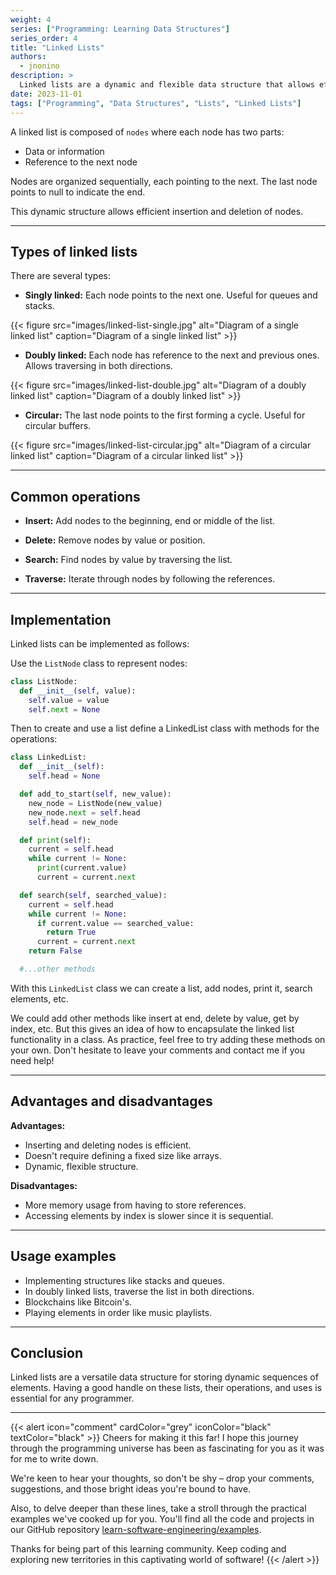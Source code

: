 ```yaml
---
weight: 4
series: ["Programming: Learning Data Structures"]
series_order: 4
title: "Linked Lists"
authors:
  - jnonino
description: >
  Linked lists are a dynamic and flexible data structure that allows efficiently storing collections of elements. Unlike arrays, linked lists do not require reserving a fixed size in advance.
date: 2023-11-01
tags: ["Programming", "Data Structures", "Lists", "Linked Lists"]
---
```


A linked list is composed of `nodes` where each node has two parts:

- Data or information
- Reference to the next node

Nodes are organized sequentially, each pointing to the next. The last node points to null to indicate the end.

This dynamic structure allows efficient insertion and deletion of nodes.

---

## Types of linked lists

There are several types:

- **Singly linked:** Each node points to the next one. Useful for queues and stacks.

{{< figure
    src="images/linked-list-single.jpg"
    alt="Diagram of a single linked list"
    caption="Diagram of a single linked list"
    >}}

- **Doubly linked:** Each node has reference to the next and previous ones. Allows traversing in both directions.

{{< figure
    src="images/linked-list-double.jpg"
    alt="Diagram of a doubly linked list"
    caption="Diagram of a doubly linked list"
    >}}

- **Circular:** The last node points to the first forming a cycle. Useful for circular buffers.

{{< figure
    src="images/linked-list-circular.jpg"
    alt="Diagram of a circular linked list"
    caption="Diagram of a circular linked list"
    >}}

---

## Common operations

- **Insert:** Add nodes to the beginning, end or middle of the list.

- **Delete:** Remove nodes by value or position.

- **Search:** Find nodes by value by traversing the list.

- **Traverse:** Iterate through nodes by following the references.

---

## Implementation

Linked lists can be implemented as follows:

Use the `ListNode` class to represent nodes:

```python
class ListNode:
  def __init__(self, value):
    self.value = value
    self.next = None
```

Then to create and use a list define a LinkedList class with methods for the operations:

```python
class LinkedList:
  def __init__(self):
    self.head = None

  def add_to_start(self, new_value):
    new_node = ListNode(new_value)
    new_node.next = self.head
    self.head = new_node

  def print(self):
    current = self.head
    while current != None:
      print(current.value)
      current = current.next

  def search(self, searched_value):
    current = self.head
    while current != None:
      if current.value == searched_value:
        return True
      current = current.next
    return False

  #...other methods
```

With this `LinkedList` class we can create a list, add nodes, print it, search elements, etc.

We could add other methods like insert at end, delete by value, get by index, etc. But this gives an idea of how to encapsulate the linked list functionality in a class. As practice, feel free to try adding these methods on your own. Don't hesitate to leave your comments and contact me if you need help!

---

## Advantages and disadvantages

**Advantages:**

- Inserting and deleting nodes is efficient.
- Doesn't require defining a fixed size like arrays.
- Dynamic, flexible structure.

**Disadvantages:**

- More memory usage from having to store references.
- Accessing elements by index is slower since it is sequential.

---

## Usage examples

- Implementing structures like stacks and queues.
- In doubly linked lists, traverse the list in both directions.
- Blockchains like Bitcoin's.
- Playing elements in order like music playlists.

---

## Conclusion

Linked lists are a versatile data structure for storing dynamic sequences of elements. Having a good handle on these lists, their operations, and uses is essential for any programmer.

---

{{< alert icon="comment" cardColor="grey" iconColor="black" textColor="black" >}}
Cheers for making it this far! I hope this journey through the programming universe has been as fascinating for you as it was for me to write down.

We're keen to hear your thoughts, so don't be shy – drop your comments, suggestions, and those bright ideas you're bound to have.

Also, to delve deeper than these lines, take a stroll through the practical examples we've cooked up for you. You'll find all the code and projects in our GitHub repository [learn-software-engineering/examples](https://github.com/learn-software-engineering/examples).

Thanks for being part of this learning community. Keep coding and exploring new territories in this captivating world of software!
{{< /alert >}}
